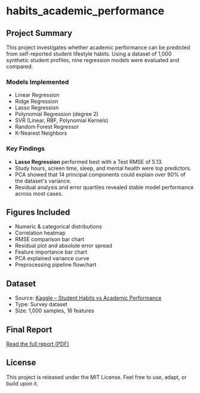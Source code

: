 # habits_academic_performance
## Project Summary

This project investigates whether academic performance can be predicted from self-reported student lifestyle habits. Using a dataset of 1,000 synthetic student profiles, nine regression models were evaluated and compared.

### Models Implemented
- Linear Regression
- Ridge Regression
- Lasso Regression
- Polynomial Regression (degree 2)
- SVR (Linear, RBF, Polynomial Kernels)
- Random Forest Regressor
- K-Nearest Neighbors

### Key Findings
- **Lasso Regression** performed best with a Test RMSE of 5.13.
- Study hours, screen time, sleep, and mental health were top predictors.
- PCA showed that 14 principal components could explain over 90% of the dataset's variance.
- Residual analysis and error quartiles revealed stable model performance across most cases.

## Figures Included
- Numeric & categorical distributions
- Correlation heatmap
- RMSE comparison bar chart
- Residual plot and absolute error spread
- Feature importance bar chart
- PCA explained variance curve
- Preprocessing pipeline flowchart

## Dataset

- Source: [Kaggle – Student Habits vs Academic Performance](https://www.kaggle.com/datasets/jayaantanaath/student-habits-vs-academic-performance)
- Type: Survey dataset
- Size: 1,000 samples, 16 features

## Final Report

 [Read the full report (PDF)](./report/student_habits_report.pdf)

## License

This project is released under the MIT License. Feel free to use, adapt, or build upon it.
